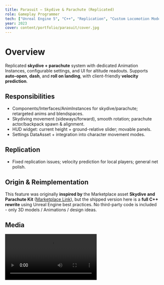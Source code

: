 ```yaml
---
title: Parasuit — Skydive & Parachute (Replicated)
role: Gameplay Programmer
tech: ["Unreal Engine 5", "C++", "Replication", "Custom Locomotion Modes", "UMG", "Internal"]
year: 2023
cover: content/portfolio/parasuit/cover.jpg
---
```


# Overview
Replicated **skydive + parachute** system with dedicated Animation Instances, configurable settings, and UI for altitude readouts. Supports **auto-open**, **dash**, and **roll on landing**, with client-friendly **velocity prediction**.

## Responsibilities
- Components/Interfaces/AnimInstances for skydive/parachute; retargeted anims and blendspaces.
- Skydiving movement (sideways/forward), smooth rotation; parachute actor/backpack spawn & alignment.
- HUD widget: current height + ground-relative slider; movable panels.
- Settings DataAsset + integration into character movement modes.

## Replication
- Fixed replication issues; velocity prediction for local players; general net polish.

## Origin & Reimplementation
This feature was originally **inspired by** the Marketplace asset **Skydive and Parachute Kit** ([Marketplace Link](https://www.fab.com/de/listings/f22a7d81-b04f-488f-8ae4-63aeb13520c9)), but the shipped version here is a **full C++ rewrite** using Unreal Engine best practices. No third-party code is included - only 3D models / Animations / design ideas.

## Media
<video controls preload="metadata">
  <source src="content/portfolio/parasuit/video.mp4" type="video/mp4" />
</video>
